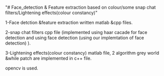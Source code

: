 "# Face_detection & Feature extraction based on colour/some snap chat filters/Lightening effects(colour constancy)" 

1-Face detction &feature extraction written matlab &cpp files.

2-snap chat filters cpp file (implemented using haar cacade for face detection and using face detection (using our implemtation of face detection) ).

3-Lightening effects(colour constancy) matlab file, 2 algorithm grey world &while patch are  implemented in c++ file.

opencv is used.
